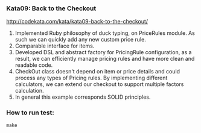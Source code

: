 ### Kata09: Back to the Checkout
http://codekata.com/kata/kata09-back-to-the-checkout/

1. Implemented Ruby philosophy of duck typing, on PriceRules module.
As such we can quickly add any new custom price rule.
1. Comparable interface for items.
1. Developed DSL and abstract factory for PricingRule configuration, as a result, we can efficiently manage pricing rules and have more clean and readable code.
1. CheckOut class doesn't depend on item or price details and could process any types of Pricing rules.
By implementing different calculators, we can extend our checkout to support multiple factors calculation.
1. In general this example corresponds SOLID principles.


### How to run test:
`make`
